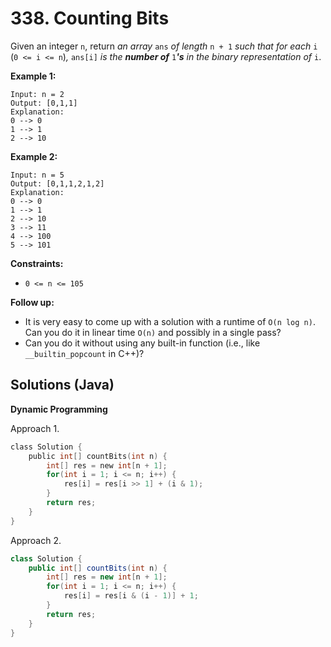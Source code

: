 # 338. Counting Bits

Given an integer `n`, return *an array* `ans` *of length* `n + 1` *such that for each* `i` (`0 <= i <= n`)*,* `ans[i]` *is the **number of*** `1`***'s** in the binary representation of* `i`.

**Example 1:**

```
Input: n = 2
Output: [0,1,1]
Explanation:
0 --> 0
1 --> 1
2 --> 10
```

**Example 2:**

```
Input: n = 5
Output: [0,1,1,2,1,2]
Explanation:
0 --> 0
1 --> 1
2 --> 10
3 --> 11
4 --> 100
5 --> 101 
```

**Constraints:**

- `0 <= n <= 105`

**Follow up:**

- It is very easy to come up with a solution with a runtime of `O(n log n)`. Can you do it in linear time `O(n)` and possibly in a single pass?
- Can you do it without using any built-in function (i.e., like `__builtin_popcount` in C++)?



## Solutions (Java)

**Dynamic Programming**

Approach 1.

```c
class Solution {
    public int[] countBits(int n) {
        int[] res = new int[n + 1];
        for(int i = 1; i <= n; i++) {
            res[i] = res[i >> 1] + (i & 1);
        }
        return res;
    }
}
```

Approach 2.

```java
class Solution {
    public int[] countBits(int n) {
        int[] res = new int[n + 1];
        for(int i = 1; i <= n; i++) {
            res[i] = res[i & (i - 1)] + 1;
        }
        return res;
    }
}
```


